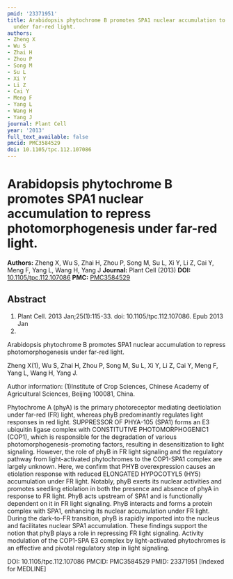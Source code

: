 ```yaml
---
pmid: '23371951'
title: Arabidopsis phytochrome B promotes SPA1 nuclear accumulation to repress photomorphogenesis
  under far-red light.
authors:
- Zheng X
- Wu S
- Zhai H
- Zhou P
- Song M
- Su L
- Xi Y
- Li Z
- Cai Y
- Meng F
- Yang L
- Wang H
- Yang J
journal: Plant Cell
year: '2013'
full_text_available: false
pmcid: PMC3584529
doi: 10.1105/tpc.112.107086
---
```


# Arabidopsis phytochrome B promotes SPA1 nuclear accumulation to repress photomorphogenesis under far-red light.
**Authors:** Zheng X, Wu S, Zhai H, Zhou P, Song M, Su L, Xi Y, Li Z, Cai Y, Meng F, Yang L, Wang H, Yang J
**Journal:** Plant Cell (2013)
**DOI:** [10.1105/tpc.112.107086](https://doi.org/10.1105/tpc.112.107086)
**PMC:** [PMC3584529](https://www.ncbi.nlm.nih.gov/pmc/articles/PMC3584529/)

## Abstract

1. Plant Cell. 2013 Jan;25(1):115-33. doi: 10.1105/tpc.112.107086. Epub 2013 Jan 
31.

Arabidopsis phytochrome B promotes SPA1 nuclear accumulation to repress 
photomorphogenesis under far-red light.

Zheng X(1), Wu S, Zhai H, Zhou P, Song M, Su L, Xi Y, Li Z, Cai Y, Meng F, Yang 
L, Wang H, Yang J.

Author information:
(1)Institute of Crop Sciences, Chinese Academy of Agricultural Sciences, Beijing 
100081, China.

Phytochrome A (phyA) is the primary photoreceptor mediating deetiolation under 
far-red (FR) light, whereas phyB predominantly regulates light responses in red 
light. SUPPRESSOR OF PHYA-105 (SPA1) forms an E3 ubiquitin ligase complex with 
CONSTITUTIVE PHOTOMORPHOGENIC1 (COP1), which is responsible for the degradation 
of various photomorphogenesis-promoting factors, resulting in desensitization to 
light signaling. However, the role of phyB in FR light signaling and the 
regulatory pathway from light-activated phytochromes to the COP1-SPA1 complex 
are largely unknown. Here, we confirm that PHYB overexpression causes an 
etiolation response with reduced ELONGATED HYPOCOTYL5 (HY5) accumulation under 
FR light. Notably, phyB exerts its nuclear activities and promotes seedling 
etiolation in both the presence and absence of phyA in response to FR light. 
PhyB acts upstream of SPA1 and is functionally dependent on it in FR light 
signaling. PhyB interacts and forms a protein complex with SPA1, enhancing its 
nuclear accumulation under FR light. During the dark-to-FR transition, phyB is 
rapidly imported into the nucleus and facilitates nuclear SPA1 accumulation. 
These findings support the notion that phyB plays a role in repressing FR light 
signaling. Activity modulation of the COP1-SPA E3 complex by light-activated 
phytochromes is an effective and pivotal regulatory step in light signaling.

DOI: 10.1105/tpc.112.107086
PMCID: PMC3584529
PMID: 23371951 [Indexed for MEDLINE]
